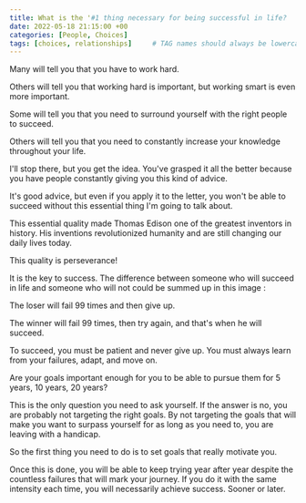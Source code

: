 ```yaml
---
title: What is the '#1 thing necessary for being successful in life?
date: 2022-05-18 21:15:00 +00
categories: [People, Choices]
tags: [choices, relationships]     # TAG names should always be lowercase
---
```


Many will tell you that you have to work hard.

Others will tell you that working hard is important, but working smart is even more important.

Some will tell you that you need to surround yourself with the right people to succeed.

Others will tell you that you need to constantly increase your knowledge throughout your life.

I'll stop there, but you get the idea. You've grasped it all the better because you have people constantly giving you this kind of advice.

It's good advice, but even if you apply it to the letter, you won't be able to succeed without this essential thing I'm going to talk about.

This essential quality made Thomas Edison one of the greatest inventors in history. His inventions revolutionized humanity and are still changing our daily lives today.

This quality is perseverance!

It is the key to success. The difference between someone who will succeed in life and someone who will not could be summed up in this image :

The loser will fail 99 times and then give up.

The winner will fail 99 times, then try again, and that's when he will succeed.

To succeed, you must be patient and never give up. You must always learn from your failures, adapt, and move on.

Are your goals important enough for you to be able to pursue them for 5 years, 10 years, 20 years?

This is the only question you need to ask yourself. If the answer is no, you are probably not targeting the right goals. By not targeting the goals that will make you want to surpass yourself for as long as you need to, you are leaving with a handicap.

So the first thing you need to do is to set goals that really motivate you.

Once this is done, you will be able to keep trying year after year despite the countless failures that will mark your journey. If you do it with the same intensity each time, you will necessarily achieve success. Sooner or later.
